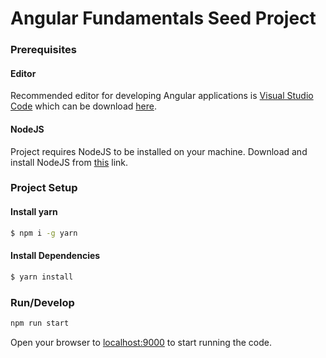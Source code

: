 # Angular Fundamentals Seed Project

### Prerequisites

#### Editor
Recommended editor for developing Angular applications is [Visual Studio Code](http://code.visualstudio.com/) which can be download [here](https://code.visualstudio.com/Download).

#### NodeJS
Project requires NodeJS to be installed on your machine. Download and install NodeJS from [this](https://nodejs.org/en/) link.

### Project Setup

#### Install yarn
```bash
$ npm i -g yarn
```

#### Install Dependencies
```bash
$ yarn install
```

### Run/Develop

```bash
npm run start
```

Open your browser to [localhost:9000](http://localhost:9000) to start running the code.
